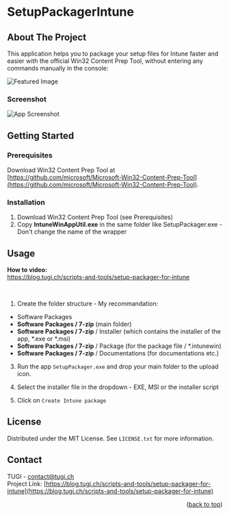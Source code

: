 # SetupPackagerIntune



<!-- ABOUT THE PROJECT -->
## About The Project

 This application helps you to package your setup files for Intune faster and easier with the official Win32 Content Prep Tool, without entering any commands manually in the console:

![Featured Image](https://raw.githubusercontent.com/tugich/SetupPackagerIntune/main/Featured_Image.png)

### Screenshot

![App Screenshot](https://raw.githubusercontent.com/tugich/SetupPackagerIntune/main/Screenshot.png)


<!-- GETTING STARTED -->
## Getting Started

### Prerequisites

Download Win32 Content Prep Tool at [https://github.com/microsoft/Microsoft-Win32-Content-Prep-Tool](https://github.com/microsoft/Microsoft-Win32-Content-Prep-Tool).

### Installation

1. Download Win32 Content Prep Tool (see Prerequisites)
2. Copy **IntuneWinAppUtil.exe** in the same folder like SetupPackager.exe - Don't change the name of the wrapper



<!-- USAGE EXAMPLES -->
## Usage

**How to video:**<br>
https://blog.tugi.ch/scripts-and-tools/setup-packager-for-intune

<br>

1. Create the folder structure - My recommandation:

- Software Packages
- **Software Packages / 7-zip** (main folder)
- **Software Packages / 7-zip** / Installer (which contains the installer of the app, *.exe or *.msi)
- **Software Packages / 7-zip** / Package (for the package file / *.intunewin)
- **Software Packages / 7-zip** / Documentations (for documentations etc.)

3. Run the app `SetupPackager.exe` and drop your main folder to the upload icon.

4. Select the installer file in the dropdown - EXE, MSI or the installer script

5. Click on `Create Intune package`



<!-- LICENSE -->
## License

Distributed under the MIT License. See `LICENSE.txt` for more information.



<!-- CONTACT -->
## Contact

TUGI - [contact@tugi.ch](mailto:contact@tugi.ch)<br>
Project Link: [https://blog.tugi.ch/scripts-and-tools/setup-packager-for-intune](https://blog.tugi.ch/scripts-and-tools/setup-packager-for-intune)

<p align="right">(<a href="#readme-top">back to top</a>)</p>
